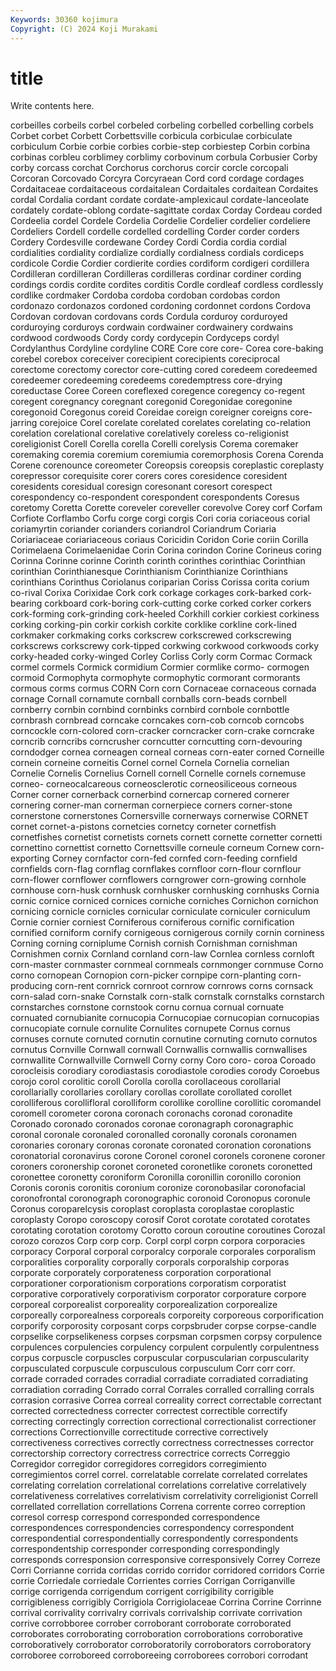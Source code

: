 ```yaml
---
Keywords: 30360 kojimura
Copyright: (C) 2024 Koji Murakami
---
```


# title

Write contents here.



corbeilles corbeils corbel corbeled corbeling corbelled corbelling corbels Corbet
corbet Corbett Corbettsville corbicula corbiculae corbiculate corbiculum Corbie corbie corbies
corbie-step corbiestep Corbin corbina corbinas corbleu corblimey corblimy corbovinum corbula
Corbusier Corby corby corcass corchat Corchorus corchorus corcir corcle corcopali
Corcoran Corcovado Corcyra Corcyraean Cord cord cordage cordages Cordaitaceae cordaitaceous
cordaitalean Cordaitales cordaitean Cordaites cordal Cordalia cordant cordate cordate-amplexicaul cordate-lanceolate
cordately cordate-oblong cordate-sagittate cordax Corday Cordeau corded Cordeelia cordel Cordele
Cordelia Cordelie Cordelier cordelier cordeliere Cordeliers Cordell cordelle cordelled cordelling
Corder corder corders Cordery Cordesville cordewane Cordey Cordi Cordia cordia
cordial cordialities cordiality cordialize cordially cordialness cordials cordiceps cordicole Cordie
Cordier cordierite cordies cordiform cordigeri cordillera Cordilleran cordilleran Cordilleras cordilleras
cordinar cordiner cording cordings cordis cordite cordites corditis Cordle cordleaf
cordless cordlessly cordlike cordmaker Cordoba cordoba cordoban cordobas cordon cordonazo
cordonazos cordoned cordoning cordonnet cordons Cordova Cordovan cordovan cordovans cords
Cordula corduroy corduroyed corduroying corduroys cordwain cordwainer cordwainery cordwains cordwood
cordwoods Cordy cordy cordycepin Cordyceps cordyl Cordylanthus Cordyline cordyline CORE
Core core core- Corea core-baking corebel corebox coreceiver corecipient corecipients
coreciprocal corectome corectomy corector core-cutting cored coredeem coredeemed coredeemer coredeeming
coredeems coredemptress core-drying coreductase Coree Coreen coreflexed coregence coregency co-regent
coregent coregnancy coregnant coregonid Coregonidae coregonine coregonoid Coregonus coreid Coreidae
coreign coreigner coreigns core-jarring corejoice Corel corelate corelated corelates corelating
co-relation corelation corelational corelative corelatively coreless co-religionist coreligionist Corell Corella
corella Corelli corelysis Corema coremaker coremaking coremia coremium coremiumia coremorphosis
Corena Corenda Corene corenounce coreometer Coreopsis coreopsis coreplastic coreplasty corepressor
corequisite corer corers cores coresidence coresident coresidents coresidual coresign coresonant
coresort corespect corespondency co-respondent corespondent corespondents Coresus coretomy Coretta Corette
coreveler coreveller corevolve Corey corf Corfam Corfiote Corflambo Corfu corge
corgi corgis Cori coria coriaceous corial coriamyrtin coriander corianders coriandrol
Coriandrum Coriaria Coriariaceae coriariaceous coriaus Coricidin Coridon Corie coriin Corilla
Corimelaena Corimelaenidae Corin Corina corindon Corine Corineus coring Corinna Corinne
corinne Corinth corinth corinthes corinthiac Corinthian corinthian Corinthianesque Corinthianism Corinthianize
Corinthians corinthians Corinthus Coriolanus coriparian Coriss Corissa corita corium co-rival
Corixa Corixidae Cork cork corkage corkages cork-barked cork-bearing corkboard cork-boring
cork-cutting corke corked corker corkers cork-forming cork-grinding cork-heeled Corkhill corkier
corkiest corkiness corking corking-pin corkir corkish corkite corklike corkline cork-lined
corkmaker corkmaking corks corkscrew corkscrewed corkscrewing corkscrews corkscrewy cork-tipped corkwing
corkwood corkwoods corky corky-headed corky-winged Corley Corliss Corly corm Cormac
Cormack cormel cormels Cormick cormidium Cormier cormlike cormo- cormogen cormoid
Cormophyta cormophyte cormophytic cormorant cormorants cormous corms cormus CORN Corn
corn Cornaceae cornaceous cornada cornage Cornall cornamute cornball cornballs corn-beads
cornbell cornberry cornbin cornbind cornbinks cornbird cornbole cornbottle cornbrash cornbread
corncake corncakes corn-cob corncob corncobs corncockle corn-colored corn-cracker corncracker corn-crake
corncrake corncrib corncribs corncrusher corncutter corncutting corn-devouring corndodger cornea corneagen
corneal corneas corn-eater corned Corneille cornein corneine corneitis Cornel cornel
Cornela Cornelia cornelian Cornelie Cornelis Cornelius Cornell cornell Cornelle cornels
cornemuse corneo- corneocalcareous corneosclerotic corneosiliceous corneous Corner corner cornerback cornerbind
cornercap cornered cornerer cornering corner-man cornerman cornerpiece corners corner-stone cornerstone
cornerstones Cornersville cornerways cornerwise CORNET cornet cornet-a-pistons cornetcies cornetcy corneter
cornetfish cornetfishes cornetist cornetists cornets cornett cornette cornetter cornetti cornettino
cornettist cornetto Cornettsville corneule corneum Cornew corn-exporting Corney cornfactor corn-fed
cornfed corn-feeding cornfield cornfields corn-flag cornflag cornflakes cornfloor corn-flour cornflour
corn-flower cornflower cornflowers corngrower corn-growing cornhole cornhouse corn-husk cornhusk cornhusker
cornhusking cornhusks Cornia cornic cornice corniced cornices corniche corniches Cornichon
cornichon cornicing cornicle cornicles cornicular corniculate corniculer corniculum Cornie cornier
corniest Corniferous corniferous cornific cornification cornified corniform cornify cornigeous cornigerous
cornily cornin corniness Corning corning corniplume Cornish cornish Cornishman cornishman
Cornishmen cornix Cornland cornland corn-law Cornlea cornless cornloft corn-master cornmaster
cornmeal cornmeals cornmonger cornmuse Corno corno cornopean Cornopion corn-picker cornpipe
corn-planting corn-producing corn-rent cornrick cornroot cornrow cornrows corns cornsack corn-salad
corn-snake Cornstalk corn-stalk cornstalk cornstalks cornstarch cornstarches cornstone cornstook cornu
cornua cornual cornuate cornuated cornubianite cornucopia Cornucopiae cornucopian cornucopias cornucopiate
cornule cornulite Cornulites cornupete Cornus cornus cornuses cornute cornuted cornutin
cornutine cornuting cornuto cornutos cornutus Cornville Cornwall cornwall Cornwallis cornwallis
cornwallises cornwallite Cornwallville Cornwell Corny corny Coro coro- coroa Coroado
corocleisis corodiary corodiastasis corodiastole corodies corody Coroebus corojo corol corolitic
coroll Corolla corolla corollaceous corollarial corollarially corollaries corollary corollas corollate
corollated corollet corolliferous corollifloral corolliform corollike corolline corollitic coromandel coromell
corometer corona coronach coronachs coronad coronadite Coronado coronado coronados coronae
coronagraph coronagraphic coronal coronale coronaled coronalled coronally coronals coronamen coronaries
coronary coronas coronate coronated coronation coronations coronatorial coronavirus corone Coronel
coronel coronels coronene coroner coroners coronership coronet coroneted coronetlike coronets
coronetted coronettee coronetty coroniform Coronilla coronillin coronillo coronion Coronis coronis
coronitis coronium coronize coronobasilar coronofacial coronofrontal coronograph coronographic coronoid Coronopus
coronule Coronus coroparelcysis coroplast coroplasta coroplastae coroplastic coroplasty Coropo coroscopy
corosif Corot corotate corotated corotates corotating corotation corotomy Corotto coroun
coroutine coroutines Corozal corozo corozos Corp corp corp. Corpl corpl
corpn corpora corporacies corporacy Corporal corporal corporalcy corporale corporales corporalism
corporalities corporality corporally corporals corporalship corporas corporate corporately corporateness corporation
corporational corporationer corporationism corporations corporatism corporatist corporative corporatively corporativism corporator
corporature corpore corporeal corporealist corporeality corporealization corporealize corporeally corporealness corporeals
corporeity corporeous corporification corporify corporosity corposant corps corpsbruder corpse corpse-candle
corpselike corpselikeness corpses corpsman corpsmen corpsy corpulence corpulences corpulencies corpulency
corpulent corpulently corpulentness corpus corpuscle corpuscles corpuscular corpuscularian corpuscularity corpusculated
corpuscule corpusculous corpusculum Corr corr corr. corrade corraded corrades corradial
corradiate corradiated corradiating corradiation corrading Corrado corral Corrales corralled corralling
corrals corrasion corrasive Correa correal correality correct correctable correctant corrected
correctedness correcter correctest correctible correctify correcting correctingly correction correctional correctionalist
correctioner corrections Correctionville correctitude corrective correctively correctiveness correctives correctly correctness
correctnesses corrector correctorship correctory correctress correctrice corrects Correggio Corregidor corregidor
corregidores corregidors corregimiento corregimientos correl correl. correlatable correlate correlated correlates
correlating correlation correlational correlations correlative correlatively correlativeness correlatives correlativism correlativity
correligionist Correll correllated correllation correllations Correna corrente correo correption corresol
corresp correspond corresponded correspondence correspondences correspondencies correspondency correspondent correspondential correspondentially
correspondently correspondents correspondentship corresponder corresponding correspondingly corresponds corresponsion corresponsive corresponsively
Correy Correze Corri Corrianne corrida corridas corrido corridor corridored corridors
Corrie corrie Corriedale corriedale Corrientes corries Corrigan Corriganville corrige corrigenda
corrigendum corrigent corrigibility corrigible corrigibleness corrigibly Corrigiola Corrigiolaceae Corrina Corrine
Corrinne corrival corrivality corrivalry corrivals corrivalship corrivate corrivation corrive corrobboree
corrober corroborant corroborate corroborated corroborates corroborating corroboration corroborations corroborative corroboratively
corroborator corroboratorily corroborators corroboratory corroboree corroboreed corroboreeing corroborees corrobori corrodant

